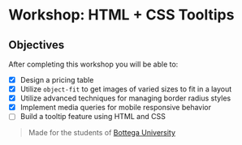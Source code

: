 # Workshop: HTML + CSS Tooltips

## Objectives

After completing this workshop you will be able to:

- [x] Design a pricing table
- [x] Utilize `object-fit` to get images of varied sizes to fit in a layout
- [x] Utilize advanced techniques for managing border radius styles
- [x] Implement media queries for mobile responsive behavior
- [ ] Build a tooltip feature using HTML and CSS

> Made for the students of [Bottega University](http://bottega.edu/)
